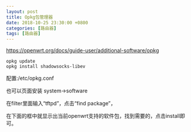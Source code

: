 ```yaml
---
layout: post
title: Opkg包管理器
date: 2018-10-25 23:30:00 +0800
categories: [路由器]
tags: [路由器]
---
```

https://openwrt.org/docs/guide-user/additional-software/opkg
```
opkg update
opkg install shadowsocks-libev
```
配置:/etc/opkg.conf


也可以页面安装 system->software

在filter里面输入“tftpd”，点击“find package”，

在下面的框中就显示出当前openwrt支持的软件包，找到需要的，点击install即可。
